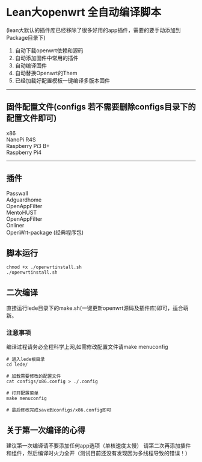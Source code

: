 # Lean大openwrt 全自动编译脚本
(lean大默认的插件库已经移除了很多好用的app插件，需要的要手动添加到Package目录下)
1. 自动下载openwrt依赖和源码
2. 自动添加固件中常用的插件
3. 自动编译固件
4. 自动替换Openwrt的Them   
5. 已经加载好配置模板一键编译多版本固件

---
## 固件配置文件(configs 若不需要删除configs目录下的配置文件即可)
x86   
NanoPi R4S   
Raspberry Pi3 B+   
Raspberry Pi4    

---
## 插件
Passwall   
Adguardhome   
OpenAppFilter   
MentoHUST   
OpenAppFilter   
Onliner   
OpenWrt-package  (经典程序包)   

## 脚本运行
```
chmod +x ./openwrtinstall.sh
./openwrtinstall.sh
```

## 二次编译
直接运行lede目录下的make.sh(一键更新openwrt源码及插件库)即可，适合萌新。

### 注意事项
编译过程请务必全程科学上网,如需修改配置文件请make menuconfig
```
# 进入lede根目录
cd lede/

# 加载需要修改的配置文件
cat configs/x86.config > ./.config

# 打开配置菜单
make menuconfig

# 最后修改完成save到configs/x86.config即可
```

## 关于第一次编译的心得
建议第一次编译请不要添加任何app选项（单核速度太慢）
请第二次再添加插件和组件，然后编译时火力全开（测试目前还没有发现因为多线程导致的错误！）
